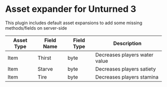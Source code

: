 # Asset expander for Unturned 3

This plugin includes default asset expansions to add some missing methods/fields on server-side

Asset Type | Field Name | Field Type | Description
--- | --- | --- | ---
Item | Thirst | byte | Decreases players water value
Item | Starve | byte | Decreases players satiety
Item | Tire | byte | Decreases players stamina